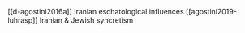 [[d-agostini2016a]] Iranian eschatological influences
[[agostini2019-luhrasp]] Iranian & Jewish syncretism 
